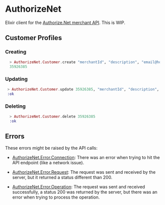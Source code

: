 AuthorizeNet
============

Elixir client for the [Authorize.Net merchant API](http://developer.authorize.net/api/reference/index.html).
This is WIP.

## Customer Profiles

### Creating
```elixir
  > AuthorizeNet.Customer.create "merchantId", "description", "email@host.com"
  35926385
```

### Updating
```elixir
 > AuthorizeNet.Customer.update 35926385, "merchantId", "description", "email2@host.com"
 :ok
```

### Deleting
```elixir
  > AuthorizeNet.Customer.delete 35926385
  :ok
```

## Errors

These errors might be raised by the API calls:

 * [AuthorizeNet.Error.Connection](https://github.com/marcelog/elixir_authorizenet/blob/master/lib/elixir_authorizenet/error/connection_error.ex): There was an error when trying to hit the API endpoint (like a network issue).

 * [AuthorizeNet.Error.Request](https://github.com/marcelog/elixir_authorizenet/blob/master/lib/elixir_authorizenet/error/request_error.ex): The request was sent and received by the server, but it returned a status different than 200.

 * [AuthorizeNet.Error.Operation](https://github.com/marcelog/elixir_authorizenet/blob/master/lib/elixir_authorizenet/error/operation_error.ex): The request was sent and received successfully, a status 200 was returned by the server, but there was an error when trying to process the operation.